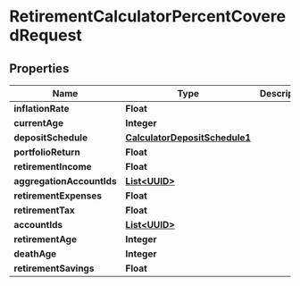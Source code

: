 
# RetirementCalculatorPercentCoveredRequest

## Properties
Name | Type | Description | Notes
------------ | ------------- | ------------- | -------------
**inflationRate** | **Float** |  |  [optional]
**currentAge** | **Integer** |  | 
**depositSchedule** | [**CalculatorDepositSchedule1**](CalculatorDepositSchedule1.md) |  |  [optional]
**portfolioReturn** | **Float** |  | 
**retirementIncome** | **Float** |  |  [optional]
**aggregationAccountIds** | [**List&lt;UUID&gt;**](UUID.md) |  |  [optional]
**retirementExpenses** | **Float** |  | 
**retirementTax** | **Float** |  |  [optional]
**accountIds** | [**List&lt;UUID&gt;**](UUID.md) |  |  [optional]
**retirementAge** | **Integer** |  |  [optional]
**deathAge** | **Integer** |  | 
**retirementSavings** | **Float** |  |  [optional]




